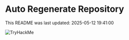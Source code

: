 # Auto Regenerate Repository

This README was last updated: 2025-05-12 19:41:00

 ![TryHackMe](https://tryhackme.com/badge/533634)